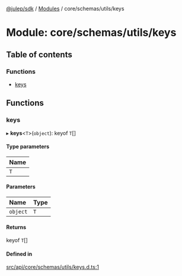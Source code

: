 [@julep/sdk](../README.md) / [Modules](../modules.md) / core/schemas/utils/keys

# Module: core/schemas/utils/keys

## Table of contents

### Functions

- [keys](core_schemas_utils_keys.md#keys)

## Functions

### keys

▸ **keys**\<`T`\>(`object`): keyof `T`[]

#### Type parameters

| Name |
| :------ |
| `T` |

#### Parameters

| Name | Type |
| :------ | :------ |
| `object` | `T` |

#### Returns

keyof `T`[]

#### Defined in

[src/api/core/schemas/utils/keys.d.ts:1](https://github.com/julep-ai/samantha-monorepo/blob/9aefd53/sdks/js/src/api/core/schemas/utils/keys.d.ts#L1)
